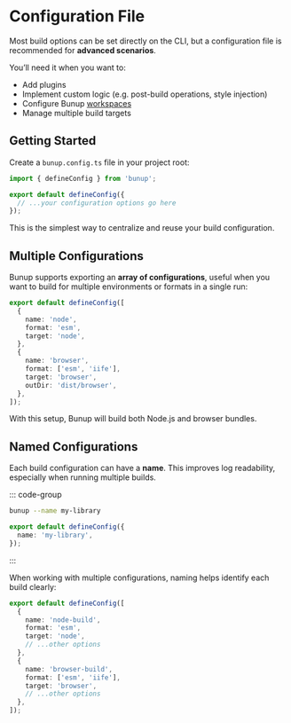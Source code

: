 # Configuration File

Most build options can be set directly on the CLI, but a configuration file is recommended for **advanced scenarios**.  

You’ll need it when you want to:

- Add plugins  
- Implement custom logic (e.g. post-build operations, style injection)  
- Configure Bunup [workspaces](/docs/guide/workspaces)  
- Manage multiple build targets  

## Getting Started

Create a `bunup.config.ts` file in your project root:

```ts [bunup.config.ts]
import { defineConfig } from 'bunup';

export default defineConfig({
  // ...your configuration options go here
});
```

This is the simplest way to centralize and reuse your build configuration.

## Multiple Configurations

Bunup supports exporting an **array of configurations**, useful when you want to build for multiple environments or formats in a single run:

```ts [bunup.config.ts]
export default defineConfig([
  {
    name: 'node',
    format: 'esm',
    target: 'node',
  },
  {
    name: 'browser',
    format: ['esm', 'iife'],
    target: 'browser',
    outDir: 'dist/browser',
  },
]);
```

With this setup, Bunup will build both Node.js and browser bundles.

## Named Configurations

Each build configuration can have a **name**. This improves log readability, especially when running multiple builds.

::: code-group

```sh [CLI]
bunup --name my-library
```

```ts [bunup.config.ts]
export default defineConfig({
  name: 'my-library',
});
```

:::

When working with multiple configurations, naming helps identify each build clearly:

```ts [bunup.config.ts]
export default defineConfig([
  {
    name: 'node-build',
    format: 'esm',
    target: 'node',
    // ...other options
  },
  {
    name: 'browser-build',
    format: ['esm', 'iife'],
    target: 'browser',
    // ...other options
  },
]);
```
